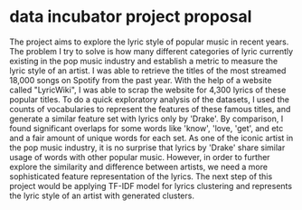# data incubator project proposal

The project aims to explore the lyric style of popular music in recent years. The problem I try to solve is how many different categories of lyric currently existing in the pop music industry and establish a metric to measure the lyric style of an artist.  I was able to retrieve the titles of the most streamed 18,000 songs on Spotify from the past year. With the help of a website called "LyricWiki", I was able to scrap the website for 4,300 lyrics of these popular titles. 
To do a quick exploratory analysis of the datasets, I used the counts of vocabularies to represent the features of these famous titles, and generate a similar feature set with lyrics only by 'Drake'. By comparison, I found significant overlaps for some words like 'know', 'love, 'get', and etc and a fair amount of unique words for each set.  As one of the iconic artist in the pop music industry, it is no surprise that lyrics by 'Drake' share similar usage of words with other popular music. However, in order to further explore the similarity and difference between artists, we need a more sophisticated feature representation of the lyrics. The next step of this project would be applying TF-IDF model for lyrics clustering and represents the lyric style of an artist with generated clusters. 

